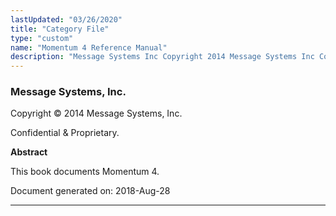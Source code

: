 ```yaml
---
lastUpdated: "03/26/2020"
title: "Category File"
type: "custom"
name: "Momentum 4 Reference Manual"
description: "Message Systems Inc Copyright 2014 Message Systems Inc Confidential Proprietary Abstract This book documents Momentum 4 Document generated on 2018 Aug 28 Table of Contents Preface 1 Typographical Conventions Used in This Document I Introduction to Momentum 1 Components 2 Life of A Message 3 Roles and Behaviors 4 Licensed..."
---
```


### Message Systems, Inc.

Copyright © 2014 Message Systems, Inc.

<a name="idp102528"></a> 

Confidential & Proprietary.

**Abstract**

This book documents Momentum 4.

Document generated on: 2018-Aug-28

* * *



